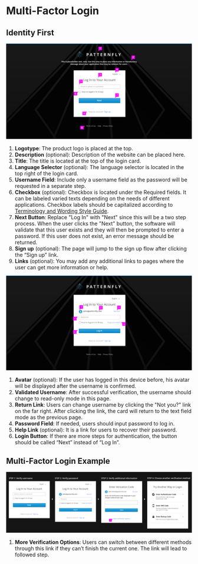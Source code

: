 # Multi-Factor Login

## Identity First
![Image of identity first](img/login-page-2.png)
1. **Logotype**: The product logo is placed at the top.
2. **Description** (optional): Description of the website can be placed here.
3. **Title**: The title is located at the top of the login card.
4. **Language Selector** (optional): The language selector is located in the top right of the login card.
5. **Username Field**: Include only a username field as the password will be requested in a separate step.
6. **Checkbox** (optional): Checkbox is located under the Required fields. It can be labeled varied texts depending on the needs of different applications. Checkbox labels should be capitalized according to [Terminology and Wording Style Guide](http://www.patternfly.org/styles/terminology-and-wording/).
7. **Next Button**: Replace "Log In" with "Next" since this will be a two step process. When the user clicks the "Next" button, the software will validate that this user exists and they will then be prompted to enter a password. If this user does not exist, an error message should be returned.
8. **Sign up** (optional): The page will jump to the sign up flow after clicking the “Sign up” link.
9. **Links** (optional): You may add any additional links to pages where the user can get more information or help.

![Image of identity first](img/login-page-3.png)
1. **Avatar** (optional): If the user has logged in this device before, his avatar will be displayed after the username is confirmed.
2. **Validated Username**: After successful verification, the username should change to read-only mode in this page.
3. **Return Link**: Users can change username by clicking the "Not you?" link on the far right. After clicking the link, the card will return to the text field mode as the previous page.
4. **Password Field**: If needed, users should input password to log in.
5. **Help Link** (optional): It is a link for users to recover their password.
6. **Login Button**: If there are more steps for authentication, the button should be called “Next” instead of “Log In”.

## Multi-Factor Login Example
![Image of other login methods](img/Example.png)
1. **More Verification Options**: Users can switch between different methods through this link if they can’t finish the current one. The link will lead to followed step.
